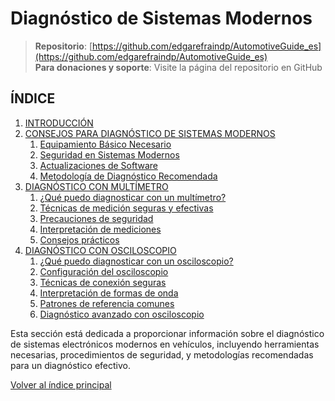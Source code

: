 # Diagnóstico de Sistemas Modernos

> **Repositorio**: [https://github.com/edgarefraindp/AutomotiveGuide_es](https://github.com/edgarefraindp/AutomotiveGuide_es)  
> **Para donaciones y soporte**: Visite la página del repositorio en GitHub

## ÍNDICE

1. [INTRODUCCIÓN](introduccion.md)
2. [CONSEJOS PARA DIAGNÓSTICO DE SISTEMAS MODERNOS](consejos-diagnostico.md)
   1. [Equipamiento Básico Necesario](consejos-diagnostico.md#1-equipamiento-básico-necesario)
   2. [Seguridad en Sistemas Modernos](consejos-diagnostico.md#2-seguridad-en-sistemas-modernos)
   3. [Actualizaciones de Software](consejos-diagnostico.md#3-actualizaciones-de-software)
   4. [Metodología de Diagnóstico Recomendada](consejos-diagnostico.md#metodología-de-diagnóstico-recomendada)
3. [DIAGNÓSTICO CON MULTÍMETRO](diagnosticoMultimetro.md)
   1. [¿Qué puedo diagnosticar con un multímetro?](diagnosticoMultimetro.md#qué-puedo-diagnosticar-con-un-multímetro)
   2. [Técnicas de medición seguras y efectivas](diagnosticoMultimetro.md#técnicas-de-medición-seguras-y-efectivas)
   3. [Precauciones de seguridad](diagnosticoMultimetro.md#precauciones-de-seguridad)
   4. [Interpretación de mediciones](diagnosticoMultimetro.md#interpretación-de-mediciones)
   5. [Consejos prácticos](diagnosticoMultimetro.md#consejos-prácticos)
4. [DIAGNÓSTICO CON OSCILOSCOPIO](diagnosticoOsciloscopio.md)
   1. [¿Qué puedo diagnosticar con un osciloscopio?](diagnosticoOsciloscopio.md#qué-puedo-diagnosticar-con-un-osciloscopio)
   2. [Configuración del osciloscopio](diagnosticoOsciloscopio.md#configuración-del-osciloscopio)
   3. [Técnicas de conexión seguras](diagnosticoOsciloscopio.md#técnicas-de-conexión-seguras)
   4. [Interpretación de formas de onda](diagnosticoOsciloscopio.md#interpretación-de-formas-de-onda)
   5. [Patrones de referencia comunes](diagnosticoOsciloscopio.md#patrones-de-referencia-comunes)
   6. [Diagnóstico avanzado con osciloscopio](diagnosticoOsciloscopio.md#diagnóstico-avanzado-con-osciloscopio)

Esta sección está dedicada a proporcionar información sobre el diagnóstico de sistemas electrónicos modernos en vehículos, incluyendo herramientas necesarias, procedimientos de seguridad, y metodologías recomendadas para un diagnóstico efectivo.

[Volver al índice principal](../sensores-y-actuadores.md)